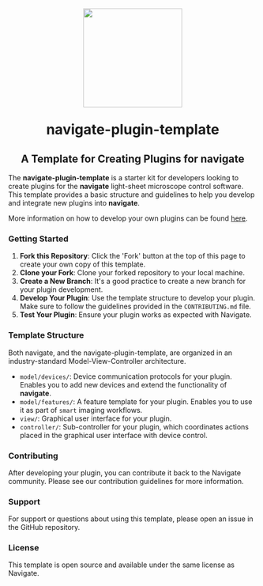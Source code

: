 <h1 align="center">
<img src="https://github.com/TheDeanLab/navigate-plugin-template/blob/main/plugin-icon.jpg" width="200" height="200"/>

navigate-plugin-template
	
<h2 align="center">
	A Template for Creating Plugins for navigate
</h2>
</h1>

The **navigate-plugin-template** is a starter kit for developers looking to create plugins for the **navigate** light-sheet microscope control software. This template provides a basic structure and guidelines to help you develop and integrate new plugins into **navigate**. 

More information on how to develop your own plugins can be found [here](https://thedeanlab.github.io/navigate/advanced.html).

### Getting Started

1. **Fork this Repository**: Click the 'Fork' button at the top of this page to create your own copy of this template.
2. **Clone your Fork**: Clone your forked repository to your local machine.
3. **Create a New Branch**: It's a good practice to create a new branch for your plugin development.
4. **Develop Your Plugin**: Use the template structure to develop your plugin. Make sure to follow the guidelines provided in the `CONTRIBUTING.md` file.
5. **Test Your Plugin**: Ensure your plugin works as expected with Navigate.

### Template Structure
Both navigate, and the navigate-plugin-template, are organized in an industry-standard Model-View-Controller architecture. 

- `model/devices/`: Device communication protocols for your plugin. Enables you to add new devices and extend the functionality of **navigate**.
- `model/features/`: A feature template for your plugin. Enables you to use it as part of `smart` imaging workflows.
- `view/`: Graphical user interface for your plugin. 
- `controller/`: Sub-controller for your plugin, which coordinates actions placed in the graphical user interface with device control. 

### Contributing

After developing your plugin, you can contribute it back to the Navigate community. Please see our contribution guidelines for more information.

### Support

For support or questions about using this template, please open an issue in the GitHub repository.

### License

This template is open source and available under the same license as Navigate.
